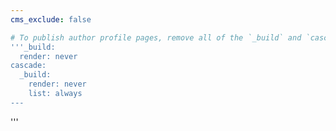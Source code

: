 ```yaml
---
cms_exclude: false

# To publish author profile pages, remove all of the `_build` and `cascade` settings below.
'''_build:
  render: never
cascade:
  _build:
    render: never
    list: always
---
```

'''